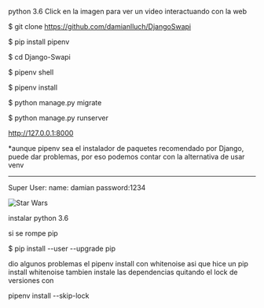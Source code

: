 python 3.6
Click en la imagen para ver un video interactuando con la web

$ git clone https://github.com/damianlluch/DjangoSwapi

$ pip install pipenv

$ cd Django-Swapi

$ pipenv shell

$ pipenv install

$ python manage.py migrate

$ python manage.py runserver

http://127.0.0.1:8000

*aunque pipenv sea el instalador de paquetes recomendado por Django, puede dar problemas, por eso
podemos contar con la alternativa de usar venv

----

Super User:
  name: damian password:1234

![Star Wars](https://i.ytimg.com/vi/usO_6-RuCrg/maxresdefault.jpg)


instalar python 3.6

si se rompe pip 

$ pip install --user --upgrade pip

dio algunos problemas el pipenv install con whitenoise asi que hice un pip install whitenoise
tambien instale las dependencias quitando el lock de versiones con 

pipenv install --skip-lock <whatever>
